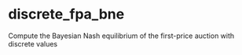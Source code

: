 # discrete_fpa_bne
Compute the Bayesian Nash equilibrium of the first-price auction with discrete values
